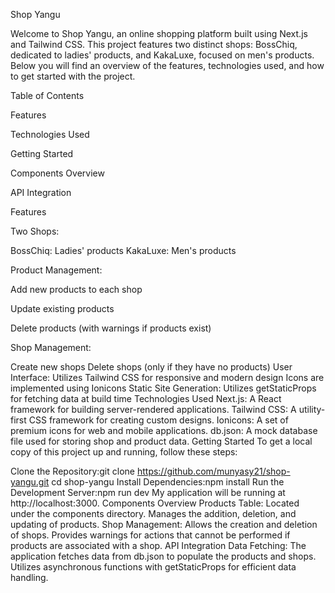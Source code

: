Shop Yangu


Welcome to Shop Yangu, an online shopping platform built using Next.js and Tailwind CSS. This project features two distinct shops: BossChiq, dedicated to ladies' products, and KakaLuxe, focused on men's products. Below you will find an overview of the features, technologies used, and how to get started with the project.

Table of Contents


Features


Technologies Used


Getting Started


Components Overview


API Integration



Features


Two Shops:


BossChiq: Ladies' products
KakaLuxe: Men's products


Product Management:

Add new products to each shop

Update existing products

Delete products (with warnings if products exist)



Shop Management:

Create new shops
Delete shops (only if they have no products)
User Interface:
Utilizes Tailwind CSS for responsive and modern design
Icons are implemented using Ionicons
Static Site Generation:
Utilizes getStaticProps for fetching data at build time
Technologies Used
Next.js: A React framework for building server-rendered applications.
Tailwind CSS: A utility-first CSS framework for creating custom designs.
Ionicons: A set of premium icons for web and mobile applications.
db.json: A mock database file used for storing shop and product data.
Getting Started
To get a local copy of this project up and running, follow these steps:

Clone the Repository:git clone https://github.com/munyasy21/shop-yangu.git
cd shop-yangu
Install Dependencies:npm install
Run the Development Server:npm run dev
My application will be running at http://localhost:3000.
Components Overview
Products Table:
Located under the components directory.
Manages the addition, deletion, and updating of products.
Shop Management:
Allows the creation and deletion of shops.
Provides warnings for actions that cannot be performed if products are associated with a shop.
API Integration
Data Fetching:
The application fetches data from db.json to populate the products and shops.
Utilizes asynchronous functions with getStaticProps for efficient data handling.
